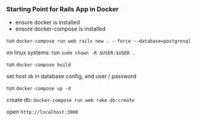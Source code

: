 ### Starting Point for Rails App in Docker ###

* ensure docker is installed
* ensure docker-compose is installed

run `docker-compose run web rails new . --force --database=postgresql`

on linux systems:
run `sudo chown -R $USER:$USER .`


run `docker-compose build`

set host `db` in database config, and user / password

run `docker-compose up -d`

create db: `docker-compose run web rake db:create`

open `http://localhost:3000`
